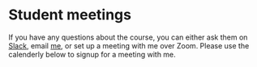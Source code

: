 # Student meetings

If you have any questions about the course, you can either ask them on [Slack](http://soci101.slack.com), email [me](mailto:neal.caren@unc.edu), or set up a meeting with me over Zoom. Please use the calenderly below to signup for a meeting with me.

<!-- Calendly inline widget begin -->
<div class="calendly-inline-widget" data-url="https://calendly.com/prof-caren/meeting" style="min-width:320px;height:630px;"></div>
<script type="text/javascript" src="https://assets.calendly.com/assets/external/widget.js"></script>
<!-- Calendly inline widget end -->
